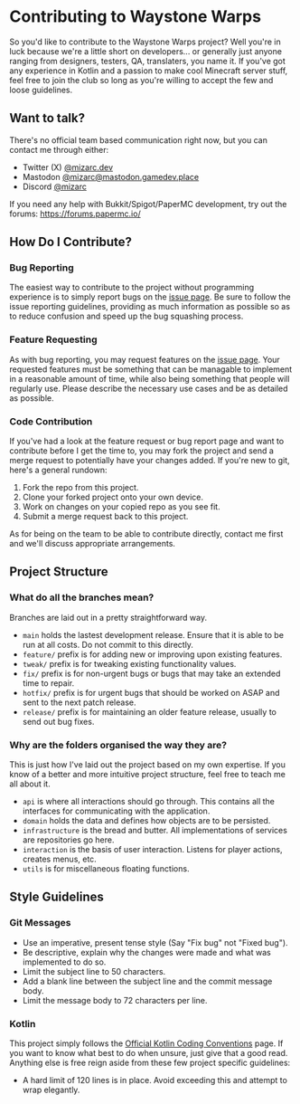 # Contributing to Waystone Warps

So you'd like to contribute to the Waystone Warps project? Well you're in luck because we're a little short on developers... or generally just anyone ranging from designers, testers, QA, translaters, you name it. If you've got any experience in Kotlin and a passion to make cool Minecraft server stuff, feel free to join the club so long as you're willing to accept the few and loose guidelines.

## Want to talk?
There's no official team based communication right now, but you can contact me through either:
- Twitter (X) [@mizarc.dev](https://bsky.app/profile/mizarc.dev)
- Mastodon [@mizarc@mastodon.gamedev.place](https://mastodon.gamedev.place/@mizarc)
- Discord [@mizarc](https://discord.com/users/97295777734332416)

If you need any help with Bukkit/Spigot/PaperMC development, try out the forums:
https://forums.papermc.io/


## How Do I Contribute?

### Bug Reporting
The easiest way to contribute to the project without programming experience is to simply report bugs on the [issue page](https://gitlab.com/Mizarc/waystone-warps/-/issues). Be sure to follow the issue reporting guidelines, providing as much information as possible so as to reduce confusion and speed up the bug squashing process.

### Feature Requesting
As with bug reporting, you may request features on the [issue page](https://gitlab.com/Mizarc/waystone-warps/-/issues). Your requested features must be something that can be managable to implement in a reasonable amount of time, while also being something that people will regularly use. Please describe the necessary use cases and be as detailed as possible.

### Code Contribution
If you've had a look at the feature request or bug report page and want to contribute before I get the time to, you may fork the project and send a merge request to potentially have your changes added. If you're new to git, here's a general rundown:

1. Fork the repo from this project.
2. Clone your forked project onto your own device.
3. Work on changes on your copied repo as you see fit.
4. Submit a merge request back to this project.

As for being on the team to be able to contribute directly, contact me first and we'll discuss appropriate arrangements.


## Project Structure

### What do all the branches mean?
Branches are laid out in a pretty straightforward way.
- `main` holds the lastest development release. Ensure that it is able to be run at all costs. Do not commit to this directly.
- `feature/` prefix is for adding new or improving upon existing features.
- `tweak/` prefix is for tweaking existing functionality values.
- `fix/` prefix is for non-urgent bugs or bugs that may take an extended time to repair.
- `hotfix/` prefix is for urgent bugs that should be worked on ASAP and sent to the next patch release.
- `release/` prefix is for maintaining an older feature release, usually to send out bug fixes.

### Why are the folders organised the way they are?
This is just how I've laid out the project based on my own expertise. If you know of a better and more intuitive project structure, feel free to teach me all about it.
- `api` is where all interactions should go through. This contains all the interfaces for communicating with the application.
- `domain` holds the data and defines how objects are to be persisted.
- `infrastructure` is the bread and butter. All implementations of services are repositories go here.
- `interaction` is the basis of user interaction. Listens for player actions, creates menus, etc.
- `utils` is for miscellaneous floating functions.


## Style Guidelines

### Git Messages
- Use an imperative, present tense style (Say "Fix bug" not "Fixed bug").
- Be descriptive, explain why the changes were made and what was implemented to do so.
- Limit the subject line to 50 characters.
- Add a blank line between the subject line and the commit message body.
- Limit the message body to 72 characters per line.

### Kotlin
This project simply follows the [Official Kotlin Coding Conventions](https://kotlinlang.org/docs/coding-conventions.html) page. If you want to know what best to do when unsure, just give that a good read. Anything else is free reign aside from these few project specific guidelines:
- A hard limit of 120 lines is in place. Avoid exceeding this and attempt to wrap elegantly.
